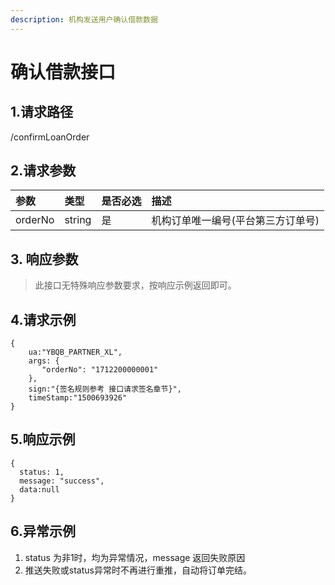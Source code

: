 ```yaml
---
description: 机构发送用户确认借款数据
---
```


# 确认借款接口

## 1.请求路径

/confirmLoanOrder

## 2.请求参数

| 参数 | 类型 | 是否必选 | 描述 |
| :--- | :--- | :--- | :--- |
| orderNo | string | 是 | 机构订单唯一编号\(平台第三方订单号\) |

## 3. 响应参数

> 此接口无特殊响应参数要求，按响应示例返回即可。

## 4.请求示例

```text
{
    ua:"YBQB_PARTNER_XL",
    args: { 
       "orderNo": "1712200000001"
    },
    sign:"{签名规则参考 接口请求签名章节}",
    timeStamp:"1500693926"
}

```

## 5.响应示例

```text
{
  status: 1,
  message: "success",
  data:null
}
```

## 6.异常示例

1. status 为非1时，均为异常情况，message 返回失败原因
2. 推送失败或status异常时不再进行重推，自动将订单完结。

